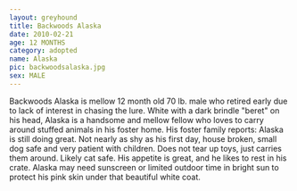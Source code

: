 ```yaml
---
layout: greyhound
title: Backwoods Alaska
date: 2010-02-21
age: 12 MONTHS
category: adopted
name: Alaska
pic: backwoodsalaska.jpg
sex: MALE
---
```


Backwoods Alaska is mellow 12 month old 70 lb. male who retired early due to lack of interest in chasing the lure.
White with a dark brindle "beret" on his head, Alaska is a handsome and mellow fellow who loves to carry around stuffed
animals in his foster home.  His foster family reports:  Alaska is still doing great. Not nearly as shy as his first
day, house broken, small dog safe and very patient with children. Does not tear up toys, just carries them around.
Likely cat safe.  His appetite is great, and he likes to rest in his crate. Alaska may need sunscreen or limited outdoor
time in bright sun to protect his pink skin under that beautiful white coat.

